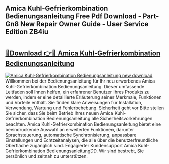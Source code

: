 ## Amica Kuhl-Gefrierkombination Bedienungsanleitung Free Pdf Download - Part-Gn8 New Repair Owner Guide - User Service Edition ZB4iu

# <h2><a href="http://df5fzi3.blite.top/?on=Amica+Kuhl-Gefrierkombination+Bedienungsanleitung">🔗Download 👉🔴 Amica Kuhl-Gefrierkombination Bedienungsanleitung</a></h2>

[![Amica Kuhl-Gefrierkombination Bedienungsanleitung new download](https://i.imgur.com/lujVjoI.png)](http://df5fzi3.blite.top/?on=Amica+Kuhl-Gefrierkombination+Bedienungsanleitung)
Willkommen bei der Bedienungsanleitung für Ihr neu erworbenes Amica Kuhl-Gefrierkombination Bedienungsanleitung. Dieser umfassende Leitfaden soll Ihnen helfen, ein erfahrener Benutzer Ihres Produkts zu werden, indem er eine detaillierte Erläuterung seiner Merkmale, Funktionen und Vorteile enthält. Sie finden klare Anweisungen für Installation, Verwendung, Wartung und Fehlerbehebung. Sicherheit geht vor Bitte stellen Sie sicher, dass Sie beim Betrieb Ihres neuen Amica Kuhl-Gefrierkombination Bedienungsanleitung alle Sicherheitsvorkehrungen beachten. Amica Kuhl-Gefrierkombination Bedienungsanleitung bietet eine beeindruckende Auswahl an erweiterten Funktionen, darunter Sprachsteuerung, automatische Synchronisierung, anpassbare Einstellungen und Echtzeitanalysen, die alle über die benutzerfreundliche Oberfläche zugänglich sind. Engagierter Kundensupport Amica Kuhl-Gefrierkombination BedienungsanleitungDD. Wir sind bestrebt, Sie persönlich und zeitnah zu unterstützen.
